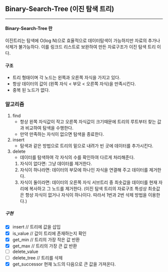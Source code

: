 ## Binary-Search-Tree (이진 탐색 트리)

---

#### Binary-Search-Tree 란

이진트리는 탐색에 O(log N)으로 효율적으로 데이터탐색이 가능하지만 자료의 추가나 삭제가 불가능하다. 이를 링크드 리스트로 보완하여 만든 자료구조가 이진 탐색 트리 이다.

#### 구조

- 트리 형태이며 각 노드는 왼쪽과 오른쪽 자식을 가지고 있다.
- 항상 데이터의 값이 (왼쪽 자식 < 부모 < 오른쪽 자식)을 만족시킨다.
- 중복 된 노드가 없다.

### 알고리즘

1. find
   - 항상 왼쪽 자식값이 작고 오른쪽 자식값이 크기때문에 트리의 루트부터 찾는 값과 비교하여 탐색을 수행한다.
   - 만약 만족하는 자식이 없으면 탐색을 종료한다.
2. insert
   - 탐색과 같은 방법으로 트리의 밑으로 내려가 빈 곳에 데이터를 추가시킨다.
3. delete
   - 데이터를 탐색하여 각 자식의 수를 확인하여 다르게 처리해준다.
   1. 자식이 없다면: 그냥 데이터를 제거한다.
   2. 자식이 하나라면: 데이터의 부모에 하나인 자식을 연결해 주고 데이터를 제거한다.
   3. 자식이 둘이라면: 데이터의 오른쪽 자식 서브트리 중 최솟값을 데이터를 현재 자리에 복사하고 그 노드를 제거한다.
      (이진 탐색 트리의 자료구조 특성상 최솟값은 항상 자식이 없거나 자식이 하나이다. 따라서 1번과 2번 삭제 방법을 이용한다.)

##### 구현

- [x] insert // 트리에 값을 삽입
- [x] is_value // 값이 트리에 존재하는지 확인
- [x] get_min // 트리의 가장 작은 값 반환
- [x] get_max // 트리의 가장 큰 값 반환
- [ ] delete_value
- [ ] delete_tree // 트리를 삭제
- [x] get_successor 현재 노드의 다음으로 큰 값을 가져온다.
